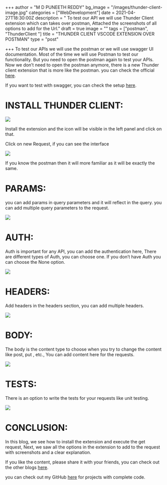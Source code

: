 +++
author = "M D PUNEETH REDDY"
bg_image = "/images/thunder-client-image.jpg"
categories = ["WebDevelopment"]
date = 2021-04-27T18:30:00Z
description = " To test our API we will use Thunder Client extension which can takes over postman, Attached the screenshots of all options to add for the Url."
draft = true
image = ""
tags = ["postman", "ThunderClient "]
title = "THUNDER CLIENT VSCODE EXTENSION OVER POSTMAN"
type = "post"

+++
To test our APIs we will use the postman or we will use swagger UI documentation. Most of the time we will use Postman to test our functionality. But you need to open the postman again to test your APIs. Now we don’t need to open the postman anymore, there is a new Thunder client extension that is more like the postman. you can check the official [here](https://github.com/rangav/thunder-client-support).

If you want to test with swagger, you can check the setup [here](https://mdpuneethreddy.com/swagger-documentation-to-test-nodejs-restapis/).

# INSTALL THUNDER CLIENT:

![](https://miro.medium.com/max/995/0*xV-PR0wL0po11pRT.png)

Install the extension and the icon will be visible in the left panel and click on that.

Click on new Request, if you can see the interface

![](https://miro.medium.com/max/1024/0*gqt9sdOVnCMM2Y3s.png)

If you know the postman then it will more familiar as it will be exactly the same.

# PARAMS:

you can add params in query parameters and it will reflect in the query. you can add multiple query parameters to the request.

![](https://miro.medium.com/max/613/0*6NXV8Bn45VcMYQxQ.png)

# AUTH:

Auth is important for any API, you can add the authentication here, There are different types of Auth, you can choose one. If you don’t have Auth you can choose the None option.

![](https://miro.medium.com/max/611/0*KD3HDIPA-wJT3QqX.png)

# HEADERS:

Add headers in the headers section, you can add multiple headers.

![](https://miro.medium.com/max/619/0*Bn6RdadSs2avAfBB.png)

# BODY:

The body is the content type to choose when you try to change the content like post, put , etc., You can add content here for the requests.

![](https://miro.medium.com/max/628/0*svuy16GlfAMNY3y9.png)

# TESTS:

There is an option to write the tests for your requests like unit testing.

![](https://miro.medium.com/max/620/0*gWmHeksmRGuSmsiW.png)

# CONCLUSION:

In this blog, we see how to install the extension and execute the get request, Next, we saw all the options in the extension to add to the request with screenshots and a clear explanation.

If you like the content, please share it with your friends, you can check out the other blogs [here](https://mdpuneethreddy.com/).

you can check out my GitHub [here](https://github.com/MDPuneethReddy) for projects with complete code.